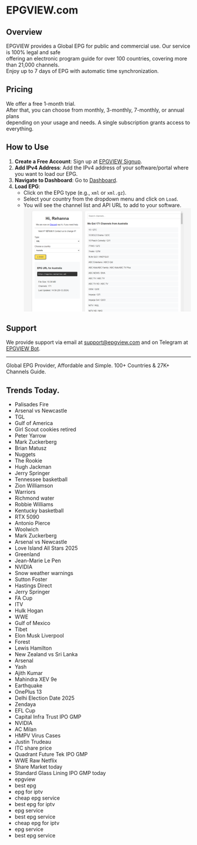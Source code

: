 # EPGVIEW.com



## Overview
EPGVIEW provides a Global EPG for public and commercial use. Our service is 100% legal and safe\
offering an electronic program guide for over 100 countries, covering more than 21,000 channels.\
Enjoy up to 7 days of EPG with automatic time synchronization.

## Pricing
We offer a free 1-month trial. \
After that, you can choose from monthly, 3-monthly, 7-monthly, or annual plans \
depending on your usage and needs. A single subscription grants access to everything.

## How to Use
1. **Create a Free Account**: Sign up at [EPGVIEW Signup](https://epgview.com/signup.php).
2. **Add IPv4 Address**: Add the IPv4 address of your software/portal where you want to load our EPG.
3. **Navigate to Dashboard**: Go to [Dashboard](https://epgview.com/dashboard.php).
4. **Load EPG**:
   - Click on the EPG type (e.g., `xml` or `xml.gz`).
   - Select your country from the dropdown menu and click on `Load`.
   - You will see the channel list and API URL to add to your software.
![EPGVIEW](img/dashboard.png)
## Support
We provide support via email at [support@epgview.com](mailto:support@epgview.com) and on Telegram at [EPGVIEW Bot](https://t.me/epgview_bot).

---

Global EPG Provider, Affordable and Simple. 100+ Countries & 27K+ Channels Guide.

## Trends Today.

- Palisades Fire
- Arsenal vs Newcastle
- TGL
- Gulf of America
- Girl Scout cookies retired
- Peter Yarrow
- Mark Zuckerberg
- Brian Matusz
- Nuggets
- The Rookie
- Hugh Jackman
- Jerry Springer
- Tennessee basketball
- Zion Williamson
- Warriors
- Richmond water
- Robbie Williams
- Kentucky basketball
- RTX 5090
- Antonio Pierce
- Woolwich
- Mark Zuckerberg
- Arsenal vs Newcastle
- Love Island All Stars 2025
- Greenland
- Jean-Marie Le Pen
- NVIDIA
- Snow weather warnings
- Sutton Foster
- Hastings Direct
- Jerry Springer
- FA Cup
- ITV
- Hulk Hogan
- WWE
- Gulf of Mexico
- Tibet
- Elon Musk Liverpool
- Forest
- Lewis Hamilton
- New Zealand vs Sri Lanka
- Arsenal
- Yash
- Ajith Kumar
- Mahindra XEV 9e
- Earthquake
- OnePlus 13
- Delhi Election Date 2025
- Zendaya
- EFL Cup
- Capital Infra Trust IPO GMP
- NVIDIA
- AC Milan
- HMPV Virus Cases
- Justin Trudeau
- ITC share price
- Quadrant Future Tek IPO GMP
- WWE Raw Netflix
- Share Market today
- Standard Glass Lining IPO GMP today
- epgview
- best epg
- epg for iptv
- cheap epg service
- best epg for iptv
- epg service
- best epg service
- cheap epg for iptv
- epg service
- best epg service
